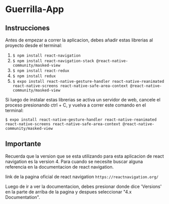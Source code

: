 # Guerrilla-App

## Instrucciones

Antes de empezar a correr la aplicacion, debes añadir estas librerias al proyecto desde el terminal:

1. ``` $ npm install react-navigation ```
2. ``` $ npm install react-navigation-stack @react-native-community/masked-view ```
3. ``` $ npm install react-redux ```
4. ``` $ npm install redux ```
5. ``` $ expo install react-native-gesture-handler react-native-reanimated react-native-screens react-native-safe-area-context @react-native-community/masked-view ```

Si luego de instalar estas librerias se activa un servidor de web, cancele el proceso presionando ctrl + C, y vuelva a correr este comando en el terminal:
```
$ expo install react-native-gesture-handler react-native-reanimated react-native-screens react-native-safe-area-context @react-native-community/masked-view
```

## Importante

Recuerda que la version que se esta utilizando para esta aplicacion de react navigation es la version 4. Para cuando se necesite buscar alguna referencia en la documentacion de react navigation.

link de la pagina oficial de react navigation `https://reactnavigation.org/`

Luego de ir a ver la documentacion, debes presionar donde dice 'Versions' en la parte de arriba de la pagina y despues seleccionar "4.x Documentation".
